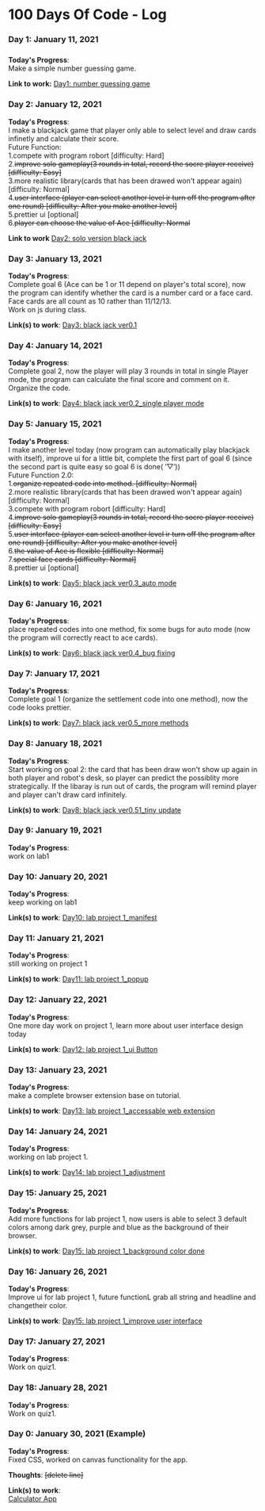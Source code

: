 # 100 Days Of Code - Log

### Day 1: January 11, 2021 
##### 
 
**Today's Progress**: <Br/>
Make a simple number guessing game.

**Link to work:** 
[Day1: number guessing game](https://github.com/zhrxxxx/100-day-of-code-files/blob/main/day1.java)


### Day 2: January 12, 2021 

**Today's Progress**: <Br/>
I make a blackjack game that player only able to select level and draw cards infinetly and calculate their score. <Br/>
Future Function: <Br/>
1.compete with program robort [difficulty: Hard] <Br/>
2.<del>improve solo gameplay(3 rounds in total, record the socre player receive) [difficulty: Easy]</del><Br/>
3.more realistic library(cards that has been drawed won't appear again) [difficulty: Normal]<Br/>
4.<del>user interface (player can select another level ir turn off the program after one round) [difficulty: After you make another level]</del><Br/>
5.prettier ui [optional]<Br/>
6.<del>player can choose the value of Ace [difficulty: Normal</del>

**Link to work**
[Day2: solo version black jack](https://github.com/zhrxxxx/100-day-of-code-files/blob/main/day2.java)


### Day 3: January 13, 2021 

**Today's Progress**: <Br/>
Complete goal 6 (Ace can be 1 or 11 depend on player's total score), now the program can identify whether the card is a number card or a face card. Face cards are all count as 10 rather than 11/12/13.<Br/>
Work on js during class.

**Link(s) to work**: 
[Day3: black jack ver0.1](https://github.com/zhrxxxx/100-day-of-code-java-files/blob/main/day3.java)


### Day 4: January 14, 2021 

**Today's Progress**: <Br/>
Complete goal 2, now the player will play 3 rounds in total in single Player mode, the program can calculate the final score and comment on it. Organize the code.

**Link(s) to work**: 
[Day4: black jack ver0.2_single player mode](https://github.com/zhrxxxx/100-day-of-code-files/blob/main/day4.java)

### Day 5: January 15, 2021 

**Today's Progress**: <Br/>
I make another level today (now program can automatically play blackjack with itself), improve ui for a little bit, complete the first part of goal 6 (since the second part is quite easy so goal 6 is done( ‵▽′))<Br/>
Future Function 2.0: <Br/>
1.<del>organize repeated code into method. [difficulty: Normal]</del><Br/>
2.more realistic library(cards that has been drawed won't appear again) [difficulty: Normal]<Br/>
3.compete with program robort [difficulty: Hard] <Br/>
4.<del>improve solo gameplay(3 rounds in total, record the socre player receive) [difficulty: Easy]</del><Br/>
5.<del>user interface (player can select another level ir turn off the program after one round) [difficulty: After you make another level]</del><Br/>
6.<del>the value of Ace is flexible [difficulty: Normal]</del><Br/>
7.<del>special face cards [difficulty: Normal]</del><Br/>
8.prettier ui [optional]<Br/>


**Link(s) to work**: 
[Day5: black jack ver0.3_auto mode](https://github.com/zhrxxxx/100-day-of-code-files/blob/main/day5.java)


### Day 6: January 16, 2021 

**Today's Progress**: <Br/>
place repeated codes into one method, fix some bugs for auto mode (now the program will correctly react to ace cards).<Br/>

**Link(s) to work**: 
[Day6: black jack ver0.4_bug fixing](https://github.com/zhrxxxx/100-day-of-code-files/blob/main/day6.java)


### Day 7: January 17, 2021 

**Today's Progress**: <Br/>
Complete goal 1 (organize the settlement code into one method), now the code looks prettier.<Br/>

**Link(s) to work**: 
[Day7: black jack ver0.5_more methods](https://github.com/zhrxxxx/100-day-of-code-files/blob/main/day7.java)


### Day 8: January 18, 2021 

**Today's Progress**: <Br/>
Start working on goal 2: the card that has been draw won't show up again in both player and robot's desk, so player can predict the possiblity more strategically. If the libaray is run out of cards, the program will remind player and player can't draw card infinitely.<Br/>

**Link(s) to work**: 
[Day8: black jack ver0.51_tiny update](https://github.com/zhrxxxx/100-day-of-code-files/blob/main/day8.java)


### Day 9: January 19, 2021 

**Today's Progress**: <Br/>
work on lab1<Br/>
 

### Day 10: January 20, 2021 

**Today's Progress**: <Br/>
keep working on lab1<Br/>

**Link(s) to work**: 
[Day10: lab project 1_manifest](https://github.com/zhrxxxx/100-day-of-code-files/blob/main/day10.json)


### Day 11: January 21, 2021 

**Today's Progress**: <Br/>
still working on project 1<Br/>


**Link(s) to work**: 
[Day11: lab project 1_popup](https://github.com/zhrxxxx/100-day-of-code-files/blob/main/day11.html)


### Day 12: January 22, 2021 

**Today's Progress**: <Br/>
One more day work on project 1, learn more about user interface design today<Br/>


**Link(s) to work**: 
[Day12: lab project 1_ui Button](https://github.com/zhrxxxx/100-day-of-code-files/blob/main/day12.css)


### Day 13: January 23, 2021 

**Today's Progress**: <Br/>
make a complete browser extension base on tutorial.<Br/>


**Link(s) to work**: 
[Day13: lab project 1_accessable web extension](https://github.com/zhrxxxx/100-day-of-code-files/tree/main/day13)


### Day 14: January 24, 2021 

**Today's Progress**: <Br/>
working on lab project 1.<Br/>


**Link(s) to work**: 
[Day14: lab project 1_adjustment](https://github.com/zhrxxxx/100-day-of-code-files/tree/main/day14)



### Day 15: January 25, 2021 

**Today's Progress**: <Br/>
Add more functions for lab project 1, now users is able to select 3 default colors among dark grey, purple and blue as the background of their browser.<Br/>


**Link(s) to work**: 
[Day15: lab project 1_background color done](https://github.com/zhrxxxx/100-day-of-code-files/tree/main/day15)



### Day 16: January 26, 2021 

**Today's Progress**: <Br/>
Improve ui for lab project 1, future functionL grab all string and headline and changetheir color.<Br/>


**Link(s) to work**: 
[Day15: lab project 1_improve user interface](https://github.com/zhrxxxx/100-day-of-code-files/tree/main/day16)


### Day 17: January 27, 2021 

**Today's Progress**: <Br/>
Work on quiz1.<Br/>


### Day 18: January 28, 2021 

**Today's Progress**: <Br/>
Work on quiz1.<Br/>







### Day 0: January 30, 2021 (Example)

**Today's Progress**: <Br/>
Fixed CSS, worked on canvas functionality for the app.

**Thoughts**: <del>[delete line]</del>

**Link(s) to work**: <Br/>
[Calculator App](http://www.example.com)



